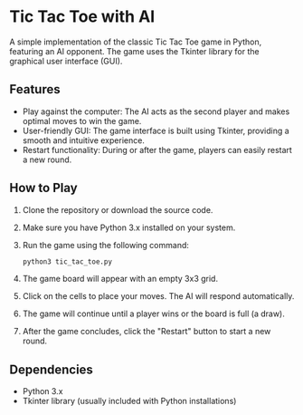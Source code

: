 # Tic Tac Toe with AI

A simple implementation of the classic Tic Tac Toe game in Python, featuring an AI opponent. The game uses the Tkinter library for the graphical user interface (GUI).

## Features

- Play against the computer: The AI acts as the second player and makes optimal moves to win the game.
- User-friendly GUI: The game interface is built using Tkinter, providing a smooth and intuitive experience.
- Restart functionality: During or after the game, players can easily restart a new round.

## How to Play

1. Clone the repository or download the source code.
2. Make sure you have Python 3.x installed on your system.
3. Run the game using the following command:

    ```bash
    python3 tic_tac_toe.py
    ```

4. The game board will appear with an empty 3x3 grid.
5. Click on the cells to place your moves. The AI will respond automatically.
6. The game will continue until a player wins or the board is full (a draw).
7. After the game concludes, click the "Restart" button to start a new round.

## Dependencies

- Python 3.x
- Tkinter library (usually included with Python installations)
